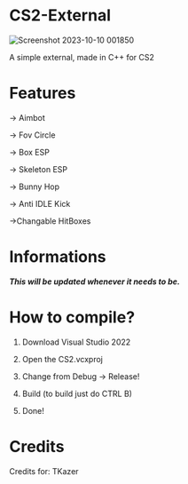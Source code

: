 # CS2-External
![Screenshot 2023-10-10 001850](https://github.com/aci1337/CS2-External/assets/111813352/12b22e1e-38f4-457c-a6ca-a0c3a9ee9941)

A simple external, made in C++ for CS2

# Features

-> Aimbot

-> Fov Circle

-> Box ESP

-> Skeleton ESP

-> Bunny Hop

-> Anti IDLE Kick

->Changable HitBoxes

# Informations
***This will be updated whenever it needs to be.***

# How to compile?
1. Download Visual Studio 2022
2. Open the CS2.vcxproj
3. Change from Debug -> Release!

4. Build (to build just do CTRL B)
5. Done!

# Credits
Credits for: TKazer
